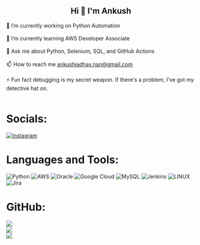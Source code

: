 ## **<center>Hi 👋 I'm Ankush</center>**


🔭 I’m currently working on Python Automation<br><br>🌱 I’m currently learning AWS Developer Associate<br><br>💬 Ask me about Python, Selenium, SQL, and GitHub Actions<br><br>📫 How to reach me ankushjadhav.nan@gmail.com<br><br>⚡ Fun fact debugging is my secret weapon. If there's a problem, I've got my detective hat on.<br><br>


# Socials:
[![Instagram](https://img.shields.io/badge/Instagram-%23E4405F.svg?logo=Instagram&logoColor=white)](https://instagram.com/its.ankush___) 

# Languages and Tools:
![Python](https://img.shields.io/badge/python-3670A0?style=for-the-badge&logo=python&logoColor=ffdd54) ![AWS](https://img.shields.io/badge/AWS-%23FF9900.svg?style=for-the-badge&logo=amazon-aws&logoColor=white) ![Oracle](https://img.shields.io/badge/Oracle-F80000?style=for-the-badge&logo=oracle&logoColor=white) ![Google Cloud](https://img.shields.io/badge/Google%20Cloud-%234285F4.svg?style=for-the-badge&logo=google-cloud&logoColor=white) ![MySQL](https://img.shields.io/badge/mysql-%2300f.svg?style=for-the-badge&logo=mysql&logoColor=white) ![Jenkins](https://img.shields.io/badge/jenkins-%232C5263.svg?style=for-the-badge&logo=jenkins&logoColor=white) ![LINUX](https://img.shields.io/badge/Linux-FCC624?style=for-the-badge&logo=linux&logoColor=black) ![Jira](https://img.shields.io/badge/jira-%230A0FFF.svg?style=for-the-badge&logo=jira&logoColor=white)
# GitHub:
![](https://github-readme-stats.vercel.app/api?username=Ankush-jadhav&theme=default&hide_border=false&include_all_commits=false&count_private=true)<br/>
![](https://github-readme-streak-stats.herokuapp.com/?user=Ankush-jadhav&theme=default&hide_border=false)<br/>
![](https://github-readme-stats.vercel.app/api/top-langs/?username=Ankush-jadhav&theme=default&hide_border=false&include_all_commits=false&count_private=true&layout=compact)

